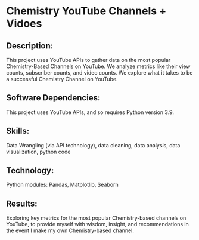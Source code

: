 
# Chemistry YouTube Channels + Vidoes

## Description:
This project uses YouTube APIs to gather data on the most popular Chemistry-Based Channels on YouTube.  We analyze metrics like their view counts, subscriber counts, and video counts.  We explore what it takes to be a successful Chemistry Channel on YouTube.

## Software Dependencies:
This project uses YouTube APIs, and so requires Python version 3.9.

## Skills:
Data Wrangling (via API technology), data cleaning, data analysis, data visualization, python code 

## Technology:
Python modules: Pandas, Matplotlib, Seaborn

## Results:
Exploring key metrics for the most popular Chemistry-based channels on YouTube, to provide myself with wisdom, insight, and recommendations in the event I make my own Chemistry-based channel. 


